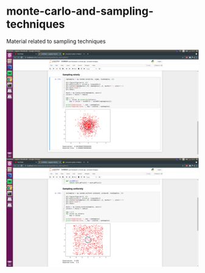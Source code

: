 # monte-carlo-and-sampling-techniques
Material related to sampling techniques

<img src="misc/ImpSample1.png"
     alt="Markdown Monster icon"
     style="float: left; margin-right: 10px;" /> 
     
<img src="misc/UniSample1.png"
     alt="Markdown Monster icon"
     style="float: left; margin-right: 10px;" /> 